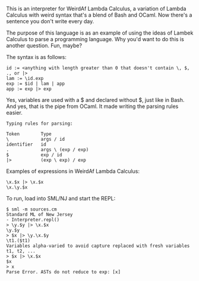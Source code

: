 This is an interpreter for WeirdAf Lambda Calculus, a variation of Lambda Calculus with
weird syntax that's a blend of Bash and OCaml. Now there's a sentence you don't write every day.

The purpose of this language is as an example of using the ideas of Lambek Calculus to parse a programming language. Why you'd want to do this is another question. Fun, maybe?

The syntax is as follows:

```
id := <anything with length greater than 0 that doesn't contain \, $, ., or |>
lam := \id.exp
exp := $id | lam | app
app := exp |> exp
```

Yes, variables are used with a $ and declared without $, just like in Bash. And yes, that is the
pipe from OCaml. It made writing the parsing rules easier.

```
Typing rules for parsing:

Token        Type
\            args / id
identifier   id
.            args \ (exp / exp)
$            exp / id
|>           (exp \ exp) / exp
```

Examples of expressions in WeirdAf Lambda Calculus:

```
\x.$x |> \x.$x
\x.\y.$x
```

To run, load into SML/NJ and start the REPL:
```
$ sml -m sources.cm
Standard ML of New Jersey
- Interpreter.repl()
> \y.$y |> \x.$x
\y.$y
> $x |> \y.\x.$y
\t1.($t1)
Variables alpha-varied to avoid capture replaced with fresh variables t1, t2, ...
> $x |> \x.$x
$x
> x
Parse Error. ASTs do not reduce to exp: [x]
``` 
